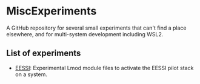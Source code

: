 # MiscExperiments
A GitHub repository for several small experiments that can't find a place elsewhere, and for multi-system development including WSL2.

## List of experiments

  * [EESSI](EESSI): Experimental Lmod module files to activate the EESSI pilot stack on a system.
